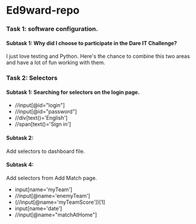 # Ed9ward-repo

### Task 1: software configuration.

#### Subtask 1: Why did I choose to participate in the Dare IT Challenge?
I just love testing and Python. Here's the chance to combine this two areas and have a lot of fun working with them.

### Task 2: Selectors

#### Subtask 1: Searching for selectors on the login page.
* //input[@id="login"]
* //input[@id="password"]
* //div[text()='English']
* //span[text()='Sign in']

#### Subtask 2:
Add selectors to dashboard file.

#### Subtask 4:
Add selectors from Add Match page.
* input[name='myTeam']
* //input[@name='enemyTeam']
* (//input[@name='myTeamScore'])[1]
* input[name='date']
* //input[@name="matchAtHome"]